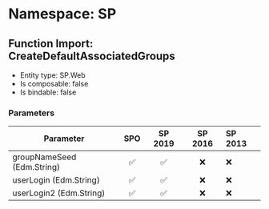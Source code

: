# Namespace: SP

## Function Import: CreateDefaultAssociatedGroups

- Entity type: SP.Web
- Is composable: false
- Is bindable: false

### Parameters

Parameter | SPO | SP 2019 | SP 2016 | SP 2013
----------|:---:|:-------:|:-------:|:-------
groupNameSeed (Edm.String) | ✅ | ✅ | ❌ | ❌
userLogin (Edm.String) | ✅ | ✅ | ❌ | ❌
userLogin2 (Edm.String) | ✅ | ✅ | ❌ | ❌